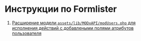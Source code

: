 # Инструкции по Formlister

1. [Расширение модели `assets/lib/MODxAPI/modUsers.php` для исполнения действий с добавлеными полями атрибутов пользователя](ExtendModel/README.md)